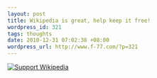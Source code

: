 ```yaml
---
layout: post
title: Wikipedia is great, help keep it free!
wordpress_id: 321
tags: thoughts
date: 2010-12-31 07:02:38 +08:00
wordpress_url: http://www.f-77.com/?p=321
---
```

<a href="http://wikimediafoundation.org/wiki/Support_Wikipedia/en"><img border="0" alt="Support Wikipedia" src="http://upload.wikimedia.org/wikipedia/commons/4/41/Fundraising_2009-horizontal-thanks-en.png" /></a><!--more-->

